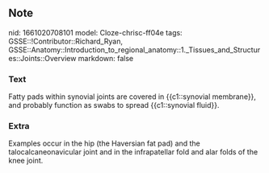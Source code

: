## Note
nid: 1661020708101
model: Cloze-chrisc-ff04e
tags: GSSE::!Contributor::Richard_Ryan, GSSE::Anatomy::Introduction_to_regional_anatomy::1._Tissues_and_Structures::Joints::Overview
markdown: false

### Text
<div class="toggle">
  Fatty pads within synovial joints are covered in {{c1::synovial
  membrane}}, and probably function as swabs to spread
  {{c1::synovial fluid}}.
</div>

### Extra
<p id="4176ec30-d2e1-4007-9f46-16cc2961feb6" class="">Examples
occur in the hip (the Haversian fat pad) and the
talocalcaneonavicular joint and in the infrapatellar fold and alar
folds of the knee joint.
